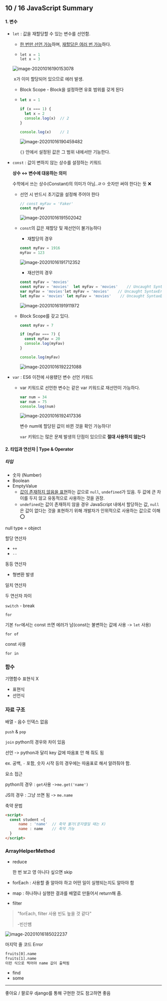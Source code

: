 ## 10 / 16 JavaScript Summary

#### 1. 변수

- `let` : 값을 재할당할 수 있는 변수를 선언함.

  - <u>한 번만 선언 가능</u>하며, <u>재할당은 여러 번 가능</u>하다.

  - ``` java
    let x = 1
    let x = 3
    ```

  ![image-20201016190153078](C:\Users\Keunyung\AppData\Roaming\Typora\typora-user-images\image-20201016190153078.png)

  ​			x가 이미 할당되어 있으므로 에러 발생.

  - Block Scope - Block을 설정하면 유효 범위를 갖게 된다

  - ``` javascript
    let x = 1
    
    if (x === 1) {
      let x = 2
      console.log(x)  // 2
    }
    
    console.log(x)    // 1
    ```

    ![image-20201016190459482](C:\Users\Keunyung\AppData\Roaming\Typora\typora-user-images\image-20201016190459482.png)

    `{}` 안에서 설정된 값은 그 범위 내에서만 기능한다.

- `const` : 값이 변하지 않는 상수를 설정하는 키워드

  **상수 ↔ 변수에 대응하는 의미**

  수학에서 쓰는 상수(Constant)의 의미가 아님..ㄹㅇ 숫자만 써야 한다는 뜻 ❌

  - 선언 시 반드시 초기값을 설정해 주어야 한다

    ``` javascript
    // const myFav = 'Faker'
    const myFav 
    ```

    ![image-20201016191502042](C:\Users\Keunyung\AppData\Roaming\Typora\typora-user-images\image-20201016191502042.png)

  - `const`의 값은 재할당 및 재선언이 불가능하다

    - 재할당의 경우

    ``` javascript
    const myFav = 1916
    myFav = 123 
    ```

    ![image-20201016191712352](C:\Users\Keunyung\AppData\Roaming\Typora\typora-user-images\image-20201016191712352.png)

    - 재선언의 경우

    ``` javascript
    const myFav = 'movies'
    const myFav = 'movies'  let myFav = 'movies'    // Uncaught SyntaxError: Identifier 'myFav' has already been declared
    var myFav = 'movies'let myFav = 'movies'    // Uncaught SyntaxError: Identifier 'myFav' has already been declared
    let myFav = 'movies' let myFav = 'movies'    // Uncaught SyntaxError: Identifier 'myFav' has already been declared
    
    ```

    ![image-20201016191911972](C:\Users\Keunyung\AppData\Roaming\Typora\typora-user-images\image-20201016191911972.png)

  - Block Scope를 갖고 있다.

    ``` javascript
    const myFav = 7
    
    if (myFav === 7) {
      const myFav = 20
      console.log(myFav)
    }
    
    console.log(myFav) 
    ```

    ![image-20201016192221088](C:\Users\Keunyung\AppData\Roaming\Typora\typora-user-images\image-20201016192221088.png)

- `var` : ES6 이전에 사용됐던 변수 선언 키워드

  - var 키워드로 선언한 변수는 같은 var 키워드로 재선언이 가능하다.

    ``` javascript
    var num = 34
    var num = 75
    console.log(num)
    ```

    ![image-20201016192417336](C:\Users\Keunyung\AppData\Roaming\Typora\typora-user-images\image-20201016192417336.png)

    변수 num에 할당된 값이 바뀐 것을 확인 가능하다!

    `var` 키워드는 많은 문제 발생의 단점이 있으므로 **절대 사용하지 않는다**

#### 2. 타입과 연산자 | Type & Operator

##### 타입

- 숫자 (Number)
- Boolean
- EmptyValue
  - <u>값이 존재하지 않음을 표현</u>하는 값으로 `null`, `undefined`가 있음. 두 값에 큰 차이를 두지 않고 유동적으로 사용하는 것을 권장.
  - `undefined`는 값이 존재하지 않을 경우 JavaScript 내에서 할당하는 값, `null`은 값이 없다는 것을 표현하기 위해 개발자가 인위적으로 사용하는 값으로 이해 ⭕ 

null type = object

할당 연산자

- `++`
- `--`

동등 연산자

- 형변환 발생

일치 연산자

두 연산자 차이

`switch` - break

`for`

기본 `for`에서는 const 쓰면 에러가 남(const는 불변하는 값에 사용 -> `let` 사용)

`for of`

const 사용

`for in`



### 함수

기명함수 표현식 X

- 표현식
- 선언식



### 자료 구조

배열 - 음수 인덱스 없음

`push` & `pop`

`join` python의 경우와 차이 있음

선언 -> python과 달리 key 값에 따옴표 안 해 줘도 됨

ex. 공백, `-` 포함, 숫자 시작 등의 경우에는 따옴표로 해서 알려줘야 함.

요소 접근

python의 경우 : `get`사용 ->`me.get('name')`

JS의 경우 : 그냥 쓰면 됨 -> `me.name`

축약 문법

``` html
<script>
  const student ={
      name : 'name'  // 축약 불가(문자열일 때는 X)
      name : name    // 축약 가능
  }
</script>
```



### ArrayHelperMethod

- reduce

  한 번 보고 영 아니다 싶으면 skip

- forEach : 사용할 줄 알아야 하고 어떤 일이 실행되는지도 알아야 함

- map  : 하나하나 실행한 결과를 배열로 만들어서 return해 줌.

- filter

>  "forEach, filter 사용 빈도 높을 것 같다"
>
> -빈산쌤

![image-20201016185022237](C:\Users\Keunyung\AppData\Roaming\Typora\typora-user-images\image-20201016185022237.png)

마지막 줄 코드 Error

``` html
fruits[0].name
fruits[1].name 
이런 식으로 찍어야 name 값이 출력됨
```

- find
- some



<hr>

좋아요 / 팔로우 django를 통해 구현한 것도 참고하면 좋음